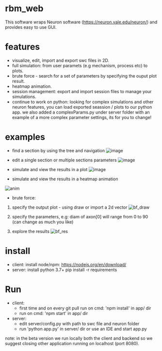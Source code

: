 # rbm_web
This software wraps Neuron software (https://neuron.yale.edu/neuron/)
and provides easy to use GUI.

# features
- visualize, edit, import and export swc files in 2D.
- full simulation: from user paramets (e.g mechanism, process etc) to plots.
- brute force - search for a set of parameters by specifying the ouput plot result.
- heatmap animation.
- session management: export and import session files to manage your simulations.
- continue to work on python: looking for complex simulations and other neuron features, you can load exported seassion / plots to our python app. 
  we also added a complexParams.py under server folder with an example of a more complex parameter settings, its for you to change!

# examples
- find a section by using the tree and navigation 
![image](https://user-images.githubusercontent.com/24900065/119366961-296ed380-bcba-11eb-908c-41193990820e.png)

- edit a single section or multiple sections parameters
![image](https://user-images.githubusercontent.com/24900065/119367447-a1d59480-bcba-11eb-87ed-498b50af3ce5.png)

- simulate and view the results in a plot
![image](https://user-images.githubusercontent.com/24900065/119367674-de08f500-bcba-11eb-9bdc-d9f89081a413.png)

- simulate and view the results in a heatmap animation

![anim](https://user-images.githubusercontent.com/24900065/119368763-152bd600-bcbc-11eb-98c6-ec6f9054b975.gif)

- brute force:
1. specify the output plot - using draw or import a 2d vector
  ![bf_draw](https://user-images.githubusercontent.com/24900065/121807221-eae68c00-cc5b-11eb-802d-849a39ba9022.JPG)
  
2. specify the parameters, e.g: diam of axon[0] will range from 0 to 90 (can change as much you like)

3. explore the results
  ![bf_res](https://user-images.githubusercontent.com/24900065/121807402-a27b9e00-cc5c-11eb-8f33-87a42c5e3beb.JPG)



# install
- client:
  install node/npm: https://nodejs.org/en/download/
- server:
  install python 3.7+
  pip install -r requirements

# Run
- client:
  * first time and on every git pull run on cmd: 'npm install' in app/ dir
  * run on cmd: 'npm start' in app/ dir
- server:
  * edit server/config.py with path to swc file and neuron folder
  * run 'python app.py' in server/ dir or use an IDE and start app.py
 
note: in the beta version we run locally both the client and backend so we suggest closing other application running on localhost (port 8080).
